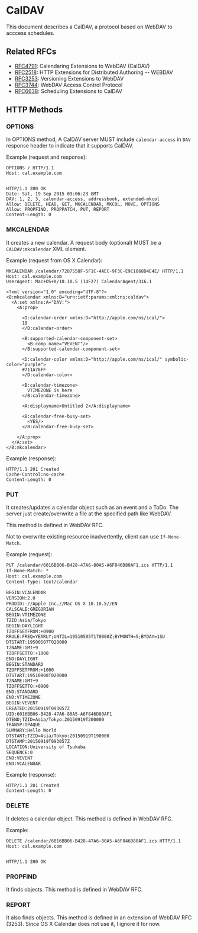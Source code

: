 CalDAV
======
This document describes a CalDAV, a protocol based on WebDAV to
acccess schedules.


Related RFCs
------------
- [RFC4791](https://tools.ietf.org/html/rfc4791): Calendaring Extensions to WebDAV (CalDAV)
- [RFC2518](https://tools.ietf.org/html/rfc2518): HTTP Extensions for Distributed Authoring -- WEBDAV
- [RFC3253](https://tools.ietf.org/html/rfc3253): Versioning Extensions to WebDAV
- [RFC3744](https://tools.ietf.org/html/rfc3744): WebDAV Access Control Protocol
- [RFC6638](https://tools.ietf.org/html/rfc6638): Scheduling Extensions to CalDAV

HTTP Methods
------------

### OPTIONS
In OPTIONS method, A CalDAV server MUST include `calendar-access` in
`DAV` response header to indicate that it supports CalDAV.

Example (request and response):
```
OPTIONS / HTTP/1.1
Host: cal.example.com


HTTP/1.1 200 OK
Date: Sat, 19 Sep 2015 09:06:23 GMT
DAV: 1, 2, 3, calendar-access, addressbook, extended-mkcol
Allow: DELETE, HEAD, GET, MKCALENDAR, MKCOL, MOVE, OPTIONS
Allow: PROPFIND, PROPPATCH, PUT, REPORT
Content-Length: 0
```

### MKCALENDAR
It creates a new calendar. A request body (optional) MUST be a
`CALDAV:mkcalendar` XML element.

Example (request from OS X Calendar):
```
MKCALENDAR /calendar/7287558F-5F1C-4AEC-9F3C-E9C1068D4E4E/ HTTP/1.1
Host: cal.example.com
UserAgent: Mac+OS+X/10.10.5 (14F27) CalendarAgent/316.1

<?xml version="1.0" encoding="UTF-8"?>
<B:mkcalendar xmlns:B="urn:ietf:params:xml:ns:caldav">
  <A:set xmlns:A="DAV:">
    <A:prop>
    
      <D:calendar-order xmlns:D="http://apple.com/ns/ical/">
      10
      </D:calendar-order>
      
      <B:supported-calendar-component-set>
        <B:comp name="VEVENT"/>
      </B:supported-calendar-component-set>
      
      <D:calendar-color xmlns:D="http://apple.com/ns/ical/" symbolic-color="purple">
      #711A76FF
      </D:calendar-color>
      
      <B:calendar-timezone>
        VTIMEZONE is here
      </B:calendar-timezone>
      
      <A:displayname>Untitled 2</A:displayname>
      
      <B:calendar-free-busy-set>
        <YES/>
      </B:calendar-free-busy-set>
      
    </A:prop>
  </A:set>
</B:mkcalendar>
```

Example (response):
```
HTTP/1.1 201 Created
Cache-Control:no-cache
Content-Length: 0
```

### PUT
It creates/updates a calendar object such as an event and a ToDo. The
server just create/overwrite a file at the specified path like WebDAV.

This method is defined in WebDAV RFC.

Not to overwrite existing resource inadvertently, client can use
`If-None-Match`.

Example (request):
```txt
PUT /calendar/6016BB06-B428-47A6-80A5-A6F846D80AF1.ics HTTP/1.1
If-None-Match: *
Host: cal.example.com
Content-Type: text/calendar
         
BEGIN:VCALENDAR
VERSION:2.0
PRODID:-//Apple Inc.//Mac OS X 10.10.5//EN
CALSCALE:GREGORIAN
BEGIN:VTIMEZONE
TZID:Asia/Tokyo
BEGIN:DAYLIGHT
TZOFFSETFROM:+0900
RRULE:FREQ=YEARLY;UNTIL=19510505T170000Z;BYMONTH=5;BYDAY=1SU
DTSTART:19500507T020000
TZNAME:GMT+9
TZOFFSETTO:+1000
END:DAYLIGHT
BEGIN:STANDARD
TZOFFSETFROM:+1000
DTSTART:19510908T020000
TZNAME:GMT+9
TZOFFSETTO:+0900
END:STANDARD
END:VTIMEZONE
BEGIN:VEVENT
CREATED:20150919T093057Z
UID:6016BB06-B428-47A6-80A5-A6F846D80AF1
DTEND;TZID=Asia/Tokyo:20150919T200000
TRANSP:OPAQUE
SUMMARY:Hello World
DTSTART;TZID=Asia/Tokyo:20150919T190000
DTSTAMP:20150919T093057Z
LOCATION:University of Tsukuba
SEQUENCE:0
END:VEVENT
END:VCALENDAR
```

Example (response):
```
HTTP/1.1 201 Created
Content-Length: 0
```

### DELETE
It deletes a calendar object. This method is defined in WebDAV RFC.

Example:
```
DELETE /calendar/6016BB06-B428-47A6-80A5-A6F846D80AF1.ics HTTP/1.1
Host: cal.example.com


HTTP/1.1 200 OK
```


### PROPFIND
It finds objects. This method is defined in WebDAV RFC.


### REPORT
It also finds objects. This method is defined in an extension of
WebDAV RFC (3253).  Since OS X Calendar does not use it, I ignore it
for now.
